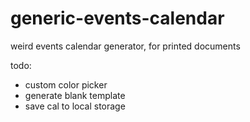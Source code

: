 # generic-events-calendar
weird events calendar generator, for printed documents

todo:
- custom color picker
- generate blank template
- save cal to local storage
